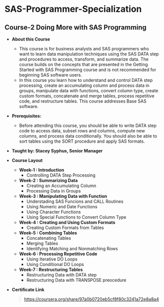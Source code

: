 # SAS-Programmer-Specialization

## Course-2 **Doing More with SAS Programming**
* **About this Course**
    * This course is for business analysts and SAS programmers who want to learn data manipulation techniques using the SAS DATA step and procedures to access, transform, and summarize data. The course builds on the concepts that are presented in the Getting Started with SAS Programming course and is not recommended for beginning SAS software users.
    * In this course you learn how to understand and control DATA step processing, create an accumulating column and process data in groups, manipulate data with functions, convert column type, create custom formats, concatenate and merge tables, process repetitive code, and restructure tables. This course addresses Base SAS software.

* **Prerequisites:**
    * Before attending this course, you should be able to write DATA step code to access data, subset rows and columns, compute new columns, and process data conditionally. You should also be able to sort tables using the SORT procedure and apply SAS formats.

* **Taught by:  Stacey Syphus, Senior Manager**

* **Course Layout**
    * **Week-1 : Introduction**
        * Controlling DATA Step Processing
    * **Week-2 : Summarizing Data**
        * Creating an Accumulating Column
        * Processing Data in Groups
    * **Week-3 : Manipulating Data with Function**
        * Understading SAS Funcions and CALL Routines
        * Using Numeric and Date Functions
        * Using Character Functions
        * Using Special Functions to Convert Column Type
    * **Week-4 : Creating and Using Custom Formats**
        * Creating Custom Formats from Tables
    * **Week-5 : Combining Tables**
        * Concatenating Tables
        * Merging Tables
        * Identifying Matching and Nonmatching Rows
    * **Week-6 : Processing Repetitive Code**
        * Using Iterative DO Loops
        * Using Conditional DO Loops
    * **Week-7 : Restructuring Tables**
        * Restructuring Data with DATA step
        * Restructuring Data with TRANSPOSE preocedure

        
* **Certificate Link**
    > https://coursera.org/share/97a0b0720eb5cf8f80c3241a72e8a8a4
